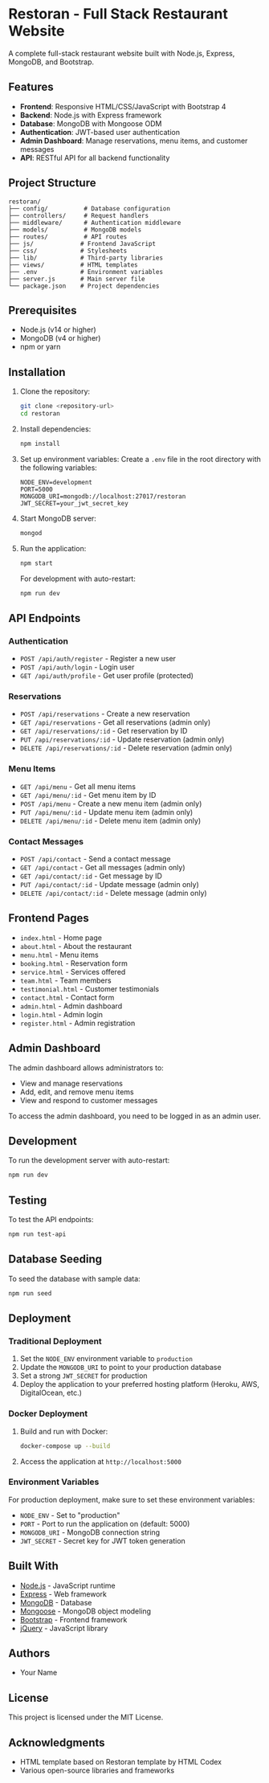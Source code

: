 # Restoran - Full Stack Restaurant Website

A complete full-stack restaurant website built with Node.js, Express, MongoDB, and Bootstrap.

## Features

- **Frontend**: Responsive HTML/CSS/JavaScript with Bootstrap 4
- **Backend**: Node.js with Express framework
- **Database**: MongoDB with Mongoose ODM
- **Authentication**: JWT-based user authentication
- **Admin Dashboard**: Manage reservations, menu items, and customer messages
- **API**: RESTful API for all backend functionality

## Project Structure

```
restoran/
├── config/          # Database configuration
├── controllers/     # Request handlers
├── middleware/      # Authentication middleware
├── models/          # MongoDB models
├── routes/          # API routes
├── js/             # Frontend JavaScript
├── css/            # Stylesheets
├── lib/            # Third-party libraries
├── views/          # HTML templates
├── .env            # Environment variables
├── server.js       # Main server file
└── package.json    # Project dependencies
```

## Prerequisites

- Node.js (v14 or higher)
- MongoDB (v4 or higher)
- npm or yarn

## Installation

1. Clone the repository:
   ```bash
   git clone <repository-url>
   cd restoran
   ```

2. Install dependencies:
   ```bash
   npm install
   ```

3. Set up environment variables:
   Create a `.env` file in the root directory with the following variables:
   ```
   NODE_ENV=development
   PORT=5000
   MONGODB_URI=mongodb://localhost:27017/restoran
   JWT_SECRET=your_jwt_secret_key
   ```

4. Start MongoDB server:
   ```bash
   mongod
   ```

5. Run the application:
   ```bash
   npm start
   ```

   For development with auto-restart:
   ```bash
   npm run dev
   ```

## API Endpoints

### Authentication
- `POST /api/auth/register` - Register a new user
- `POST /api/auth/login` - Login user
- `GET /api/auth/profile` - Get user profile (protected)

### Reservations
- `POST /api/reservations` - Create a new reservation
- `GET /api/reservations` - Get all reservations (admin only)
- `GET /api/reservations/:id` - Get reservation by ID
- `PUT /api/reservations/:id` - Update reservation (admin only)
- `DELETE /api/reservations/:id` - Delete reservation (admin only)

### Menu Items
- `GET /api/menu` - Get all menu items
- `GET /api/menu/:id` - Get menu item by ID
- `POST /api/menu` - Create a new menu item (admin only)
- `PUT /api/menu/:id` - Update menu item (admin only)
- `DELETE /api/menu/:id` - Delete menu item (admin only)

### Contact Messages
- `POST /api/contact` - Send a contact message
- `GET /api/contact` - Get all messages (admin only)
- `GET /api/contact/:id` - Get message by ID
- `PUT /api/contact/:id` - Update message (admin only)
- `DELETE /api/contact/:id` - Delete message (admin only)

## Frontend Pages

- `index.html` - Home page
- `about.html` - About the restaurant
- `menu.html` - Menu items
- `booking.html` - Reservation form
- `service.html` - Services offered
- `team.html` - Team members
- `testimonial.html` - Customer testimonials
- `contact.html` - Contact form
- `admin.html` - Admin dashboard
- `login.html` - Admin login
- `register.html` - Admin registration

## Admin Dashboard

The admin dashboard allows administrators to:
- View and manage reservations
- Add, edit, and remove menu items
- View and respond to customer messages

To access the admin dashboard, you need to be logged in as an admin user.

## Development

To run the development server with auto-restart:
```bash
npm run dev
```

## Testing

To test the API endpoints:
```bash
npm run test-api
```

## Database Seeding

To seed the database with sample data:
```bash
npm run seed
```

## Deployment

### Traditional Deployment

1. Set the `NODE_ENV` environment variable to `production`
2. Update the `MONGODB_URI` to point to your production database
3. Set a strong `JWT_SECRET` for production
4. Deploy the application to your preferred hosting platform (Heroku, AWS, DigitalOcean, etc.)

### Docker Deployment

1. Build and run with Docker:
   ```bash
   docker-compose up --build
   ```

2. Access the application at `http://localhost:5000`

### Environment Variables

For production deployment, make sure to set these environment variables:
- `NODE_ENV` - Set to "production"
- `PORT` - Port to run the application on (default: 5000)
- `MONGODB_URI` - MongoDB connection string
- `JWT_SECRET` - Secret key for JWT token generation

## Built With

- [Node.js](https://nodejs.org/) - JavaScript runtime
- [Express](https://expressjs.com/) - Web framework
- [MongoDB](https://www.mongodb.com/) - Database
- [Mongoose](https://mongoosejs.com/) - MongoDB object modeling
- [Bootstrap](https://getbootstrap.com/) - Frontend framework
- [jQuery](https://jquery.com/) - JavaScript library

## Authors

- Your Name

## License

This project is licensed under the MIT License.

## Acknowledgments

- HTML template based on Restoran template by HTML Codex
- Various open-source libraries and frameworks